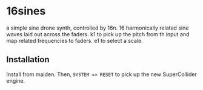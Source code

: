 # 16sines

a simple sine drone synth, controlled by 16n. 16 harmonically related sine waves laid out across the faders. k1 to pick up the pitch from th input and map related frequencies to faders. e1 to select a scale.

## Installation

Install from maiden. Then, `SYSTEM => RESET` to pick up the new SuperCollider engine.

